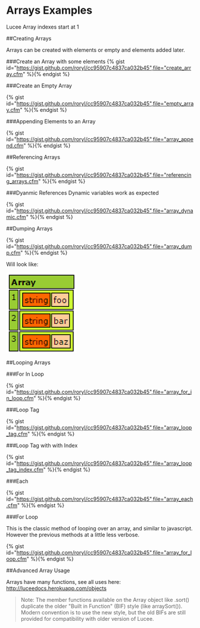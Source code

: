 # Arrays Examples

Lucee Array indexes start at 1

##Creating Arrays

Arrays can be created with elements or empty and elements added later.

###Create an Array with some elements
{% gist id="https://gist.github.com/roryl/cc95907c4837ca032b45",file="create_array.cfm" %}{% endgist %}

###Create an Empty Array

{% gist id="https://gist.github.com/roryl/cc95907c4837ca032b45",file="empty_array.cfm" %}{% endgist %}

###Appending Elements to an Array

{% gist id="https://gist.github.com/roryl/cc95907c4837ca032b45",file="array_append.cfm" %}{% endgist %}


##Referencing Arrays

{% gist id="https://gist.github.com/roryl/cc95907c4837ca032b45",file="referencing_arrays.cfm" %}{% endgist %}

###Dyanmic References
Dynamic variables work as expected

{% gist id="https://gist.github.com/roryl/cc95907c4837ca032b45",file="array_dynamic.cfm" %}{% endgist %}

##Dumping Arrays

{% gist id="https://gist.github.com/roryl/cc95907c4837ca032b45",file="array_dump.cfm" %}{% endgist %}

Will look like: 

![](array_dump.png)


##Looping Arrays

###For In Loop

{% gist id="https://gist.github.com/roryl/cc95907c4837ca032b45",file="array_for_in_loop.cfm" %}{% endgist %}

###Loop Tag

{% gist id="https://gist.github.com/roryl/cc95907c4837ca032b45",file="array_loop_tag.cfm" %}{% endgist %}

###Loop Tag with with Index

{% gist id="https://gist.github.com/roryl/cc95907c4837ca032b45",file="array_loop_tag_index.cfm" %}{% endgist %}

###Each

{% gist id="https://gist.github.com/roryl/cc95907c4837ca032b45",file="array_each.cfm" %}{% endgist %}

###For Loop

This is the classic method of looping over an array, and similar to javascript. However the previous methods at a little less verbose.

{% gist id="https://gist.github.com/roryl/cc95907c4837ca032b45",file="array_for_loop.cfm" %}{% endgist %}

##Advanced Array Usage

Arrays have many functions, see all uses here: http://luceedocs.herokuapp.com/objects

>Note: The member functions available on the Array object like .sort() duplicate the older "Built in Function" (BIF) style (like arraySort()). Modern convention is to use the new style, but the old BIFs are still provided for compatibility with older version of Lucee.

